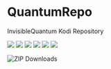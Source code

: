 # QuantumRepo
InvisibleQuantum Kodi Repository

![](https://img.shields.io/github/stars/topjohnwu/Magisk.svg) ![](https://img.shields.io/github/forks/topjohnwu/Magisk.svg) ![](https://img.shields.io/github/tag/topjohnwu/Magisk.svg) ![](https://img.shields.io/github/release/topjohnwu/Magisk.svg) ![](https://img.shields.io/github/issues/topjohnwu/Magisk.svg) ![](https://img.shields.io/bower/v/editor.md.svg)

![ZIP Downloads](https://img.shields.io/badge/dynamic/json?color=blue&label=Repo%20Downloads&query=manager&url=https://raw.githubusercontent.com/topjohnwu/magisk_files/count/count.json&cacheSeconds=1800)
